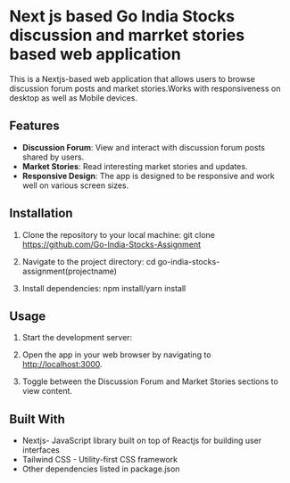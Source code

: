 # Next js based Go India Stocks discussion and marrket stories based web application

This is a Nextjs-based web application that allows users to browse discussion forum posts and market stories.Works with responsiveness on desktop as well as Mobile devices.
## Features

- **Discussion Forum**: View and interact with discussion forum posts shared by users.
- **Market Stories**: Read interesting market stories and updates.
- **Responsive Design**: The app is designed to be responsive and work well on various screen sizes.

## Installation

1. Clone the repository to your local machine:
git clone https://github.com/Go-India-Stocks-Assignment

2. Navigate to the project directory:
cd go-india-stocks-assignment(projectname)

3. Install dependencies:
npm install/yarn install


## Usage

1. Start the development server:

2. Open the app in your web browser by navigating to [http://localhost:3000](http://localhost:3000).

3. Toggle between the Discussion Forum and Market Stories sections to view content.

## Built With

- Nextjs- JavaScript library built on top of Reactjs for building user interfaces
- Tailwind CSS - Utility-first CSS framework
- Other dependencies listed in package.json



